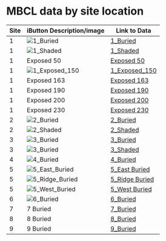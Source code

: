  # MBCL data by site location

| Site | iButton Description/image | Link to Data |
|-----|-----|-----|
| 1 | ![1_Buried](./images/Site_1_Buried.png "1_Buried") | [1_Buried](./figures/felicityHtml/1_buried/1_buried.html) |
| 1 | ![1_Shaded](./images/Site_1_Shaded.png "1_Shaded") | [1_Shaded](./figures/felicityHtml/1_shaded/1_shaded.html) |
| 1 | Exposed 50 | [Exposed 50](./figures/felicityHtml/1_exposed_050/1_exposed_050.html) |
| 1 | ![1_Exposed_150](./images/Site_1_Exposed.png "1_Exposed") |[1_Exposed_150](./figures/felicityHtml/1_exposed_150/1_exposed_150.html) |
| 1 | Exposed 163 | [Exposed 163](./figures/felicityHtml/1_exposed_163/1_exposed_163.html) |
| 1 | Exposed 190 | [Exposed 190](./figures/felicityHtml/1_exposed_190/1_exposed_190.html) |
| 1 | Exposed 200 | [Exposed 200](./figures/felicityHtml/1_exposed_200/1_exposed_200.html) |
| 1 | Exposed 230 | [Exposed 230](./figures/felicityHtml/1_exposed_230/1_exposed_230.html) |
| 2 | ![2_Buried](./images/Site_2_Buried.png "1_Buried") | [2_Buried](./figures/felicityHtml/2_buried/2_buried.html) |
| 2 | ![2_Shaded](./images/Site_2_Shaded.png "1_Buried") | [2_Shaded](./figures/felicityHtml/2_shaded/2_shaded.html) |
| 3 | ![3_Buried](./images/Site_3_Buried.png "1_Buried") | [3_Buried](./figures/felicityHtml/3_buried/3_buried.html) |
| 3 | ![3_Buried](./images/Site_3_Shaded.png "1_Buried") | [3_Shaded](./figures/felicityHtml/3_shaded/3_shaded.html) |
| 4 | ![4_Buried](./images/Site_4_Buried.png "1_Buried") | [4_Buried](./figures/felicityHtml/4_buried/4_buried.html) |
| 5 | ![5_East_Buried](./images/Site_1_Buried.png "1_Buried") | [5_East Buried](./figures/felicityHtml/5east_buried/5east_buried.html) |
| 5 | ![5_Ridge_Buried](./images/Site_1_Buried.png "1_Buried") | [5_Ridge Buried](./figures/felicityHtml/5ridge_buried/5ridge_buried.html) |
| 5 | ![5_West_Buried](./images/Site_1_Buried.png "1_Buried") | [5_West Buried](./figures/felicityHtml/5west_buried/5west_buried.html) |
| 6 | ![6_Buried](./images/Site_6_Buried.png "1_Buried") | [6_Buried](./figures/felicityHtml/6_buried/6_buried.html) |
| 7 | 7 Buried | [7_Buried](./figures/felicityHtml/7_buried/7_buried.html) | 
| 8 | 8 Buried | [8_Buried](./figures/felicityHtml/8_buried/8_buried.html) | 
| 9 | 9 Buried | [9_Buried](./figures/felicityHtml/9_buried/9_buried.html) |
